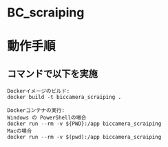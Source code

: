 # BC_scraiping
# 動作手順
## コマンドで以下を実施
```
Dockerイメージのビルド:
docker build -t biccamera_scraiping .

Dockerコンテナの実行:
Windows の PowerShellの場合
docker run --rm -v ${PWD}:/app biccamera_scraiping
Macの場合
docker run --rm -v $(pwd):/app biccamera_scraiping

```